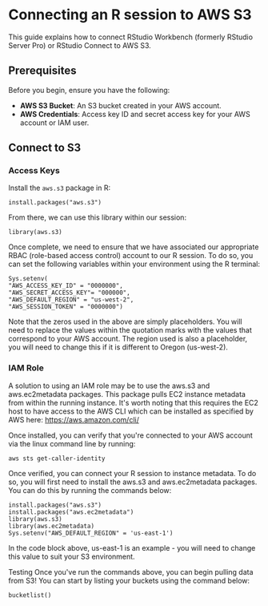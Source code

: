 # Connecting an R session to AWS S3

This guide explains how to connect RStudio Workbench (formerly RStudio Server Pro) or RStudio Connect to AWS S3.

## Prerequisites

Before you begin, ensure you have the following:

- **AWS S3 Bucket**: An S3 bucket created in your AWS account.
- **AWS Credentials**: Access key ID and secret access key for your AWS account or IAM user.

## Connect to S3

### Access Keys

Install the `aws.s3` package in R:

```
install.packages("aws.s3")
```

From there, we can use this library within our session:
```
library(aws.s3)
```

Once complete, we need to ensure that we have associated our appropriate RBAC (role-based access control) account to our R session. To do so, you can set the following variables within your environment using the R terminal:
```
Sys.setenv(
"AWS_ACCESS_KEY_ID" = "0000000",
"AWS_SECRET_ACCESS_KEY"= "000000",
"AWS_DEFAULT_REGION" = "us-west-2",
"AWS_SESSION_TOKEN" = "0000000")
```
Note that the zeros used in the above are simply placeholders. You will need to replace the values within the quotation marks with the values that correspond to your AWS account. The region used is also a placeholder, you will need to change this if it is different to Oregon (us-west-2).

### IAM Role
A solution to using an IAM role may be to use the aws.s3 and aws.ec2metadata packages. This package pulls EC2 instance metadata from within the running instance. It's worth noting that this requires the EC2 host to have access to the AWS CLI which can be installed as specified by AWS here:
https://aws.amazon.com/cli/


Once installed, you can verify that you're connected to your AWS account via the linux command line by running:
```
aws sts get-caller-identity
```
Once verified, you can connect your R session to instance metadata. To do so, you will first need to install the aws.s3 and aws.ec2metadata packages. You can do this by running the commands below:
```
install.packages("aws.s3")
install.packages("aws.ec2metadata")
library(aws.s3)
library(aws.ec2metadata)
Sys.setenv("AWS_DEFAULT_REGION" = 'us-east-1')
```
In the code block above, us-east-1 is an example - you will need to change this value to suit your S3 environment.

Testing
Once you've run the commands above, you can begin pulling data from S3! You can start by listing your buckets using the command below:
```
bucketlist()
```

